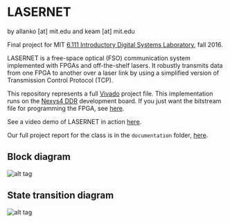 # LASERNET

by allanko [at] mit.edu and keam [at] mit.edu

Final project for MIT [6.111 Introductory Digital Systems Laboratory](http://web.mit.edu/6.111/www/f2016/), fall 2016.

LASERNET is a free-space optical (FSO) communication system implemented with FPGAs and off-the-shelf lasers. It robustly transmits data from one FPGA to another over a laser link by using a simplified version of Transmission Control Protocol (TCP).

This repository represents a full [Vivado](https://www.xilinx.com/products/design-tools/vivado/vivado-webpack.html) project file. This implementation runs on the [Nexys4 DDR](http://store.digilentinc.com/nexys-4-ddr-artix-7-fpga-trainer-board-recommended-for-ece-curriculum/) development board. If you just want the bitstream file for programming the FPGA, see [here](lasernet/lasernet.runs/impl_1/labkit.bit).

See a video demo of LASERNET in action [here](https://www.youtube.com/watch?v=AM9uxJAMKng&).

Our full project report for the class is in the `documentation` folder, [here](documentation/lasernet-final-report.pdf).

## Block diagram
![alt tag](documentation/block-diagram.png)

## State transition diagram
![alt tag](documentation/state-transition-diagram.png)
